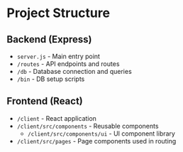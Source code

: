 # Project Structure

## Backend (Express)

- `server.js` - Main entry point
- `/routes` - API endpoints and routes
- `/db` - Database connection and queries
- `/bin` - DB setup scripts

## Frontend (React)

- `/client` - React application
- `/client/src/components` - Reusable components
  - `/client/src/components/ui` - UI component library
- `/client/src/pages` - Page components used in routing
